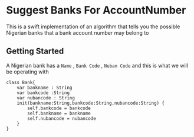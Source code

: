 # Suggest Banks For AccountNumber
This is a swift implementation of an algorithm that tells you the possible Nigerian banks that a bank account number may belong to

## Getting Started
A Nigerian bank has a `Name` , `Bank Code` , `Nuban Code`  and this is what we will be operating with

    class Bank{
        var bankname : String
        var bankcode :String
        var nubancode : String
        init(bankname:String,bankcode:String,nubancode:String) {
            self.bankcode = bankcode
            self.bankname = bankname
            self.nubancode = nubancode
        }
    }
		
		
